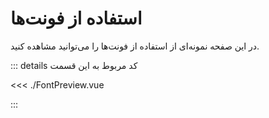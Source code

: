 <script setup lang="ts">
import FontPreview from './FontPreview.vue'
</script>

# استفاده از فونت‌ها

در این صفحه نمونه‌ای از استفاده از فونت‌ها را می‌توانید مشاهده کنید.

::: details کد مربوط به این قسمت

<<< ./FontPreview.vue

:::

<Suspense>
  <FontPreview />
</Suspense>
